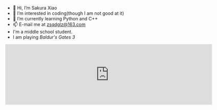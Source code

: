 - 👋 Hi, I’m Sakura Xiao
- 👀 I’m interested in coding(though I am not good at it)
- 🌱 I’m currently learning Python and C++
- 📫 E-mail me at zsqdglz@163.com
-  I'm a middle school student.
- I am playing *Baldur's Gates 3*
<iframe src="https://store.steampowered.com/widget/1086940/" frameborder="0" width="646" height="190"></iframe>
<!---
glzat/glzat is a ✨ special ✨ repository because its `README.md` (this file) appears on your GitHub profile.
You can click the Preview link to take a look at your changes.
--->
